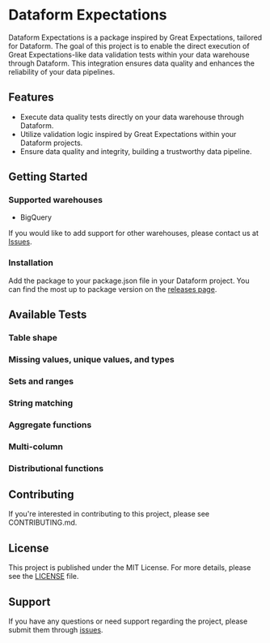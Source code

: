 # Dataform Expectations

Dataform Expectations is a package inspired by Great Expectations, tailored for Dataform. The goal of this project is to enable the direct execution of Great Expectations-like data validation tests within your data warehouse through Dataform. This integration ensures data quality and enhances the reliability of your data pipelines.

## Features

- Execute data quality tests directly on your data warehouse through Dataform.
- Utilize validation logic inspired by Great Expectations within your Dataform projects.
- Ensure data quality and integrity, building a trustworthy data pipeline.

## Getting Started

### Supported warehouses

- BigQuery

If you would like to add support for other warehouses, please contact us at [Issues](https://github.com/ota2000/dataform-expectations/issues).

### Installation

Add the package to your package.json file in your Dataform project. You can find the most up to package version on the [releases page](https://github.com/ota2000/dataform-expectations/releases).

## Available Tests

### Table shape

### Missing values, unique values, and types

### Sets and ranges

### String matching

### Aggregate functions

### Multi-column

### Distributional functions

## Contributing

If you're interested in contributing to this project, please see CONTRIBUTING.md.

## License

This project is published under the MIT License. For more details, please see the [LICENSE](https://github.com/ota2000/dataform-expectations/blob/main/LICENSE) file.

## Support

If you have any questions or need support regarding the project, please submit them through [issues](https://github.com/ota2000/dataform-expectations/issues).
